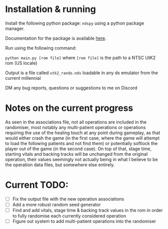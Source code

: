 # Installation & running
Install the following python package: ```ndspy``` 
using a python package manager.

Documentation for the package is available [here](https://ndspy.readthedocs.io/en/latest/).


Run using the following command: 

```python main.py [rom file]``` where ```[rom file]``` is the path to a NTSC UtK2 rom (US locale)

Output is a file called ```utk2_rando.nds``` loadable in any ds emulator from the current millennial

DM any bug reports, questions or suggestions to me on Discord 

# Notes on the current progress
As seen in the associations file, not all operations are included in the randomiser, most notably any multi-patient operations or operations requiring the use of the healing touch at any point during gameplay, as that would either crash the game (in the first case, where the game will attempt to load the following patients and not find them) or potentially softlock the player out of the game (in the second case).
On top of that, stage time, starting vitals and backing tracks will be unchanged from the original operation, their values seemingly not actually being in what I believe to be the operation data files, but somewhere else entirely.

# Current TODO:
  - [ ] Fix the output file with the new operation associations
  - [ ] Add a more robust random seed generator
  - [ ] Find and add vitals, stage time & backing track values in the rom in order to fully randomise each currently considered operation
  - [ ] Figure out system to add multi-patient operations into the randomiser
